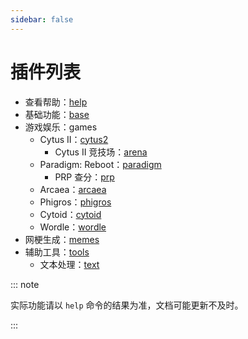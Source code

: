 ```yaml
---
sidebar: false
---
```


# 插件列表

- 查看帮助：[help](./help/)
- 基础功能：[base](./base/)
- 游戏娱乐：games
  - Cytus II：[cytus2](./games/cytus2/)
    - Cytus II 竞技场：[arena](./games/cytus2/arena/)
  - Paradigm: Reboot：[paradigm](./games/paradigm/)
    - PRP 查分：[prp](./games/paradigm/prp/)
  - Arcaea：[arcaea](./games/arcaea/)
  - Phigros：[phigros](./games/phigros/)
  - Cytoid：[cytoid](./games/cytoid/)
  - Wordle：[wordle](./games/wordle/)
- 网梗生成：[memes](./memes/)
- 辅助工具：[tools](./tools/)
  - 文本处理：[text](./tools/text/)

::: note

实际功能请以 `help` 命令的结果为准，文档可能更新不及时。

:::